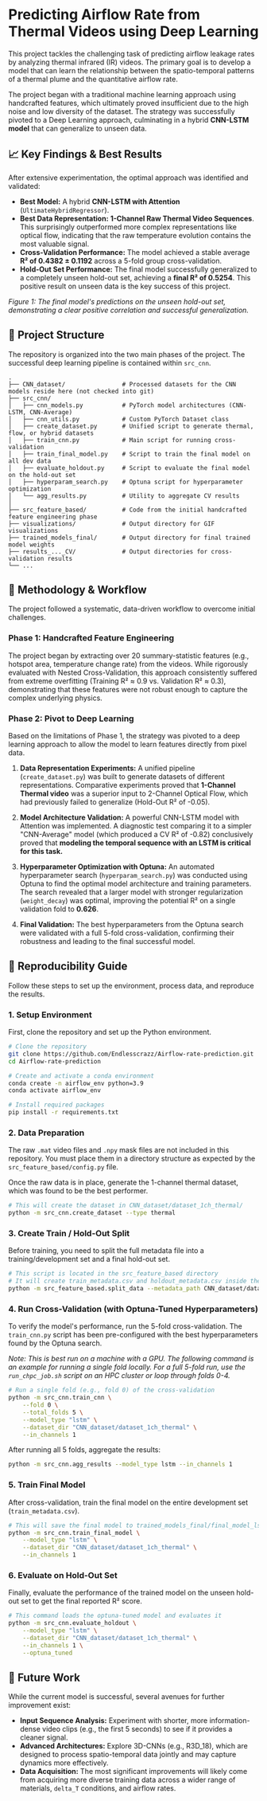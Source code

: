 # Predicting Airflow Rate from Thermal Videos using Deep Learning

This project tackles the challenging task of predicting airflow leakage rates by analyzing thermal infrared (IR) videos. The primary goal is to develop a model that can learn the relationship between the spatio-temporal patterns of a thermal plume and the quantitative airflow rate.

The project began with a traditional machine learning approach using handcrafted features, which ultimately proved insufficient due to the high noise and low diversity of the dataset. The strategy was successfully pivoted to a Deep Learning approach, culminating in a hybrid **CNN-LSTM model** that can generalize to unseen data.

## 📈 Key Findings & Best Results

After extensive experimentation, the optimal approach was identified and validated:

*   **Best Model:** A hybrid **CNN-LSTM with Attention** (`UltimateHybridRegressor`).
*   **Best Data Representation:** **1-Channel Raw Thermal Video Sequences**. This surprisingly outperformed more complex representations like optical flow, indicating that the raw temperature evolution contains the most valuable signal.
*   **Cross-Validation Performance:** The model achieved a stable average **R² of 0.4382 ± 0.1192** across a 5-fold group cross-validation.
*   **Hold-Out Set Performance:** The final model successfully generalized to a completely unseen hold-out set, achieving a **final R² of 0.5254**. This positive result on unseen data is the key success of this project.


*Figure 1: The final model's predictions on the unseen hold-out set, demonstrating a clear positive correlation and successful generalization.*

## 📂 Project Structure

The repository is organized into the two main phases of the project. The successful deep learning pipeline is contained within `src_cnn`.

```
.
├── CNN_dataset/                # Processed datasets for the CNN models reside here (not checked into git)
├── src_cnn/
│   ├── cnn_models.py           # PyTorch model architectures (CNN-LSTM, CNN-Average)
│   ├── cnn_utils.py            # Custom PyTorch Dataset class
│   ├── create_dataset.py       # Unified script to generate thermal, flow, or hybrid datasets
│   ├── train_cnn.py            # Main script for running cross-validation
│   ├── train_final_model.py    # Script to train the final model on all dev data
│   ├── evaluate_holdout.py     # Script to evaluate the final model on the hold-out set
│   ├── hyperparam_search.py    # Optuna script for hyperparameter optimization
│   └── agg_results.py          # Utility to aggregate CV results
│
├── src_feature_based/          # Code from the initial handcrafted feature engineering phase
├── visualizations/             # Output directory for GIF visualizations
├── trained_models_final/       # Output directory for final trained model weights
├── results_..._CV/             # Output directories for cross-validation results
└── ...
```

## 🔬 Methodology & Workflow

The project followed a systematic, data-driven workflow to overcome initial challenges.

### Phase 1: Handcrafted Feature Engineering

The project began by extracting over 20 summary-statistic features (e.g., hotspot area, temperature change rate) from the videos. While rigorously evaluated with Nested Cross-Validation, this approach consistently suffered from extreme overfitting (Training R² ≈ 0.9 vs. Validation R² ≈ 0.3), demonstrating that these features were not robust enough to capture the complex underlying physics.

### Phase 2: Pivot to Deep Learning

Based on the limitations of Phase 1, the strategy was pivoted to a deep learning approach to allow the model to learn features directly from pixel data.

1.  **Data Representation Experiments:** A unified pipeline (`create_dataset.py`) was built to generate datasets of different representations. Comparative experiments proved that **1-Channel Thermal video** was a superior input to 2-Channel Optical Flow, which had previously failed to generalize (Hold-Out R² of -0.05).

2.  **Model Architecture Validation:** A powerful CNN-LSTM model with Attention was implemented. A diagnostic test comparing it to a simpler "CNN-Average" model (which produced a CV R² of -0.82) conclusively proved that **modeling the temporal sequence with an LSTM is critical for this task.**

3.  **Hyperparameter Optimization with Optuna:** An automated hyperparameter search (`hyperparam_search.py`) was conducted using Optuna to find the optimal model architecture and training parameters. The search revealed that a larger model with stronger regularization (`weight_decay`) was optimal, improving the potential R² on a single validation fold to **0.626**.

4.  **Final Validation:** The best hyperparameters from the Optuna search were validated with a full 5-fold cross-validation, confirming their robustness and leading to the final successful model.

## 🚀 Reproducibility Guide

Follow these steps to set up the environment, process data, and reproduce the results.

### 1. Setup Environment

First, clone the repository and set up the Python environment.

```bash
# Clone the repository
git clone https://github.com/Endlesscrazz/Airflow-rate-prediction.git
cd Airflow-rate-prediction

# Create and activate a conda environment
conda create -n airflow_env python=3.9
conda activate airflow_env

# Install required packages
pip install -r requirements.txt
```

### 2. Data Preparation

The raw `.mat` video files and `.npy` mask files are not included in this repository. You must place them in a directory structure as expected by the `src_feature_based/config.py` file.

Once the raw data is in place, generate the 1-channel thermal dataset, which was found to be the best performer.

```bash
# This will create the dataset in CNN_dataset/dataset_1ch_thermal/
python -m src_cnn.create_dataset --type thermal
```

### 3. Create Train / Hold-Out Split

Before training, you need to split the full metadata file into a training/development set and a final hold-out set.

```bash
# This script is located in the src_feature_based directory
# It will create train_metadata.csv and holdout_metadata.csv inside the dataset folder
python -m src_feature_based.split_data --metadata_path CNN_dataset/dataset_1ch_thermal/metadata.csv
```

### 4. Run Cross-Validation (with Optuna-Tuned Hyperparameters)

To verify the model's performance, run the 5-fold cross-validation. The `train_cnn.py` script has been pre-configured with the best hyperparameters found by the Optuna search.

*Note: This is best run on a machine with a GPU. The following command is an example for running a single fold locally. For a full 5-fold run, use the `run_chpc_job.sh` script on an HPC cluster or loop through folds 0-4.*

```bash
# Run a single fold (e.g., fold 0) of the cross-validation
python -m src_cnn.train_cnn \
    --fold 0 \
    --total_folds 5 \
    --model_type "lstm" \
    --dataset_dir "CNN_dataset/dataset_1ch_thermal" \
    --in_channels 1
```

After running all 5 folds, aggregate the results:
```bash
python -m src_cnn.agg_results --model_type lstm --in_channels 1
```

### 5. Train Final Model

After cross-validation, train the final model on the entire development set (`train_metadata.csv`).

```bash
# This will save the final model to trained_models_final/final_model_lstm_1ch_optuna.pth
python -m src_cnn.train_final_model \
    --model_type "lstm" \
    --dataset_dir "CNN_dataset/dataset_1ch_thermal" \
    --in_channels 1
```

### 6. Evaluate on Hold-Out Set

Finally, evaluate the performance of the trained model on the unseen hold-out set to get the final reported R² score.

```bash
# This command loads the optuna-tuned model and evaluates it
python -m src_cnn.evaluate_holdout \
    --model_type "lstm" \
    --dataset_dir "CNN_dataset/dataset_1ch_thermal" \
    --in_channels 1 \
    --optuna_tuned
```

## 🔮 Future Work

While the current model is successful, several avenues for further improvement exist:
*   **Input Sequence Analysis:** Experiment with shorter, more information-dense video clips (e.g., the first 5 seconds) to see if it provides a cleaner signal.
*   **Advanced Architectures:** Explore 3D-CNNs (e.g., R3D_18), which are designed to process spatio-temporal data jointly and may capture dynamics more effectively.
*   **Data Acquisition:** The most significant improvements will likely come from acquiring more diverse training data across a wider range of materials, `delta_T` conditions, and airflow rates.